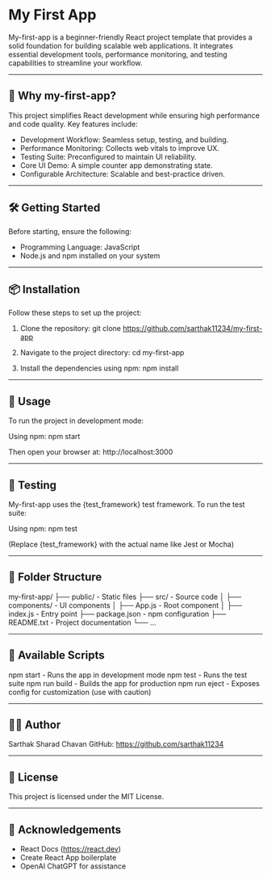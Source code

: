 My First App
============

My-first-app is a beginner-friendly React project template that provides a solid foundation for building scalable web applications. It integrates essential development tools, performance monitoring, and testing capabilities to streamline your workflow.

------------------------------------------------------------
🚀 Why my-first-app?
------------------------------------------------------------

This project simplifies React development while ensuring high performance and code quality. Key features include:

- Development Workflow: Seamless setup, testing, and building.
- Performance Monitoring: Collects web vitals to improve UX.
- Testing Suite: Preconfigured to maintain UI reliability.
- Core UI Demo: A simple counter app demonstrating state.
- Configurable Architecture: Scalable and best-practice driven.

------------------------------------------------------------
🛠 Getting Started
------------------------------------------------------------

Before starting, ensure the following:

- Programming Language: JavaScript
- Node.js and npm installed on your system

------------------------------------------------------------
📦 Installation
------------------------------------------------------------

Follow these steps to set up the project:

1. Clone the repository:
   git clone https://github.com/sarthak11234/my-first-app

2. Navigate to the project directory:
   cd my-first-app

3. Install the dependencies using npm:
   npm install

------------------------------------------------------------
🚀 Usage
------------------------------------------------------------

To run the project in development mode:

Using npm:
   npm start

Then open your browser at:
   http://localhost:3000

------------------------------------------------------------
🧪 Testing
------------------------------------------------------------

My-first-app uses the {test_framework} test framework.
To run the test suite:

Using npm:
   npm test

(Replace {test_framework} with the actual name like Jest or Mocha)

------------------------------------------------------------
📁 Folder Structure
------------------------------------------------------------

my-first-app/
├── public/             - Static files
├── src/                - Source code
│   ├── components/     - UI components
│   ├── App.js          - Root component
│   ├── index.js        - Entry point
├── package.json        - npm configuration
├── README.txt          - Project documentation
└── ...

------------------------------------------------------------
📜 Available Scripts
------------------------------------------------------------

npm start       - Runs the app in development mode
npm test        - Runs the test suite
npm run build   - Builds the app for production
npm run eject   - Exposes config for customization (use with caution)

------------------------------------------------------------
👨‍💻 Author
------------------------------------------------------------

Sarthak Sharad Chavan
GitHub: https://github.com/sarthak11234

------------------------------------------------------------
📃 License
------------------------------------------------------------

This project is licensed under the MIT License.

------------------------------------------------------------
🙏 Acknowledgements
------------------------------------------------------------

- React Docs (https://react.dev)
- Create React App boilerplate
- OpenAI ChatGPT for assistance

